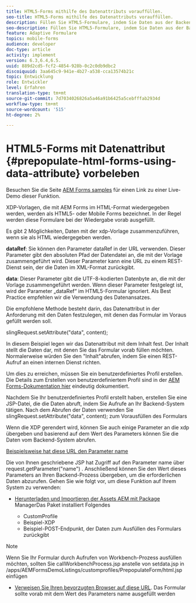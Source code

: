 ```yaml
---
title: HTML5-Forms mithilfe des Datenattributs vorauffüllen.
seo-title: HTML5-Forms mithilfe des Datenattributs vorauffüllen.
description: Füllen Sie HTML5-Formulare, indem Sie Daten aus der Backend-Quelle abrufen.
seo-description: Füllen Sie HTML5-Formulare, indem Sie Daten aus der Backend-Quelle abrufen.
feature: Adaptive Formulare
topics: mobile-forms
audience: developer
doc-type: article
activity: implement
version: 6.3,6.4,6.5.
uuid: 889d2cd5-fcf2-4854-928b-0c2c0db9dbc2
discoiquuid: 3aa645c9-941e-4b27-a538-cca13574b21c
topic: Entwicklung
role: Entwickler
level: Erfahren
translation-type: tm+mt
source-git-commit: 7d7034026826a5a46a91b6425a5cebfffab2934d
workflow-type: tm+mt
source-wordcount: '515'
ht-degree: 2%

---
```



# HTML5-Forms mit Datenattribut {#prepopulate-html-forms-using-data-attribute} vorbeleben

Besuchen Sie die Seite [AEM Forms samples](https://forms.enablementadobe.com/content/samples/samples.html?query=0) für einen Link zu einer Live-Demo dieser Funktion.

XDP-Vorlagen, die mit AEM Forms im HTML-Format wiedergegeben werden, werden als HTML5- oder Mobile Forms bezeichnet. In der Regel werden diese Formulare bei der Wiedergabe vorab ausgefüllt.

Es gibt 2 Möglichkeiten, Daten mit der xdp-Vorlage zusammenzuführen, wenn sie als HTML wiedergegeben werden.

**dataRef**: Sie können den Parameter dataRef in der URL verwenden. Dieser Parameter gibt den absoluten Pfad der Datendatei an, die mit der Vorlage zusammengeführt wird. Dieser Parameter kann eine URL zu einem REST-Dienst sein, der die Daten im XML-Format zurückgibt.

**data**: Dieser Parameter gibt die UTF-8-kodierten Datenbyte an, die mit der Vorlage zusammengeführt werden. Wenn dieser Parameter festgelegt ist, wird der Parameter „dataRef“ im HTML5-Formular ignoriert. Als Best Practice empfehlen wir die Verwendung des Datenansatzes.

Die empfohlene Methode besteht darin, das Datenattribut in der Anforderung mit den Daten festzulegen, mit denen das Formular im Voraus gefüllt werden soll.

slingRequest.setAttribute(&quot;data&quot;, content);

In diesem Beispiel legen wir das Datenattribut mit dem Inhalt fest. Der Inhalt stellt die Daten dar, mit denen Sie das Formular vorab füllen möchten. Normalerweise würden Sie den &quot;Inhalt&quot;abrufen, indem Sie einen REST-Aufruf an einen internen Dienst richten.

Um dies zu erreichen, müssen Sie ein benutzerdefiniertes Profil erstellen. Die Details zum Erstellen von benutzerdefiniertem Profil sind in der [AEM Forms-Dokumentation hier](https://helpx.adobe.com/aem-forms/6/html5-forms/custom-profile.html) eindeutig dokumentiert.

Nachdem Sie Ihr benutzerdefiniertes Profil erstellt haben, erstellen Sie eine JSP-Datei, die die Daten abruft, indem Sie Aufrufe an Ihr Backend-System tätigen. Nach dem Abrufen der Daten verwenden Sie slingRequest.setAttribute(&quot;data&quot;, content); zum Vorausfüllen des Formulars

Wenn die XDP gerendert wird, können Sie auch einige Parameter an die xdp übergeben und basierend auf dem Wert des Parameters können Sie die Daten vom Backend-System abrufen.

[Beispielsweise hat diese URL den Parameter name](http://localhost:4502/content/dam/formsanddocuments/PrepopulateMobileForm.xdp/jcr:content?name=john)

Die von Ihnen geschriebene JSP hat Zugriff auf den Parameter name über request.getParameter(&quot;name&quot;) . Anschließend können Sie den Wert dieses Parameters an Ihren Backend-Prozess übergeben, um die erforderlichen Daten abzurufen.
Gehen Sie wie folgt vor, um diese Funktion auf Ihrem System zu verwenden:

* [Herunterladen und Importieren der Assets AEM mit Package ](assets/prepopulatemobileform.zip)
ManagerDas Paket installiert Folgendes

   * CustomProfile
   * Beispiel-XDP
   * Beispiel-POST-Endpunkt, der Daten zum Ausfüllen des Formulars zurückgibt

>[!NOTE]
>
>Wenn Sie Ihr Formular durch Aufrufen von Workbench-Prozess ausfüllen möchten, sollten Sie callWorkbenchProcess.jsp anstelle von setdata.jsp in /apps/AEMFormsDemoListings/customprofiles/PrepopulateForm/html.jsp einfügen

* [Verweisen Sie Ihren bevorzugten Browser auf diese URL](http://localhost:4502/content/dam/formsanddocuments/PrepopulateMobileForm.xdp/jcr:content?name=Adobe%20Systems). Das Formular sollte vorab mit dem Wert des Parameters name ausgefüllt werden
